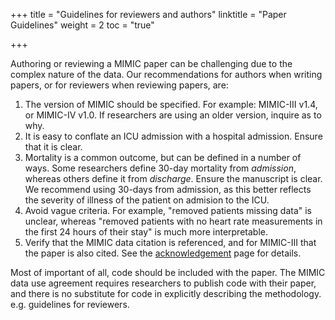 +++
title = "Guidelines for reviewers and authors"
linktitle = "Paper Guidelines"
weight = 2
toc = "true"

+++

Authoring or reviewing a MIMIC paper can be challenging due to the complex nature of the data.
Our recommendations for authors when writing papers, or for reviewers when reviewing papers, are:

1. The version of MIMIC should be specified. For example: MIMIC-III v1.4, or MIMIC-IV v1.0. If researchers are using an older version, inquire as to why.
2. It is easy to conflate an ICU admission with a hospital admission. Ensure that it is clear.
3. Mortality is a common outcome, but can be defined in a number of ways. Some researchers define 30-day mortality from *admission*, whereas others define it from *discharge*. Ensure the manuscript is clear. We recommend using 30-days from admission, as this better reflects the severity of illness of the patient on admision to the ICU.
4. Avoid vague criteria. For example, "removed patients missing data" is unclear, whereas "removed patients with no heart rate measurements in the first 24 hours of their stay" is much more interpretable.
5. Verify that the MIMIC data citation is referenced, and for MIMIC-III that the paper is also cited. See the [acknowledgement](/iii/about/acknowledgments/) page for details.

Most of important of all, code should be included with the paper. The MIMIC data use agreement requires researchers to publish code with their paper, and there is no substitute for code in explicitly describing the methodology.
e.g. guidelines for reviewers.